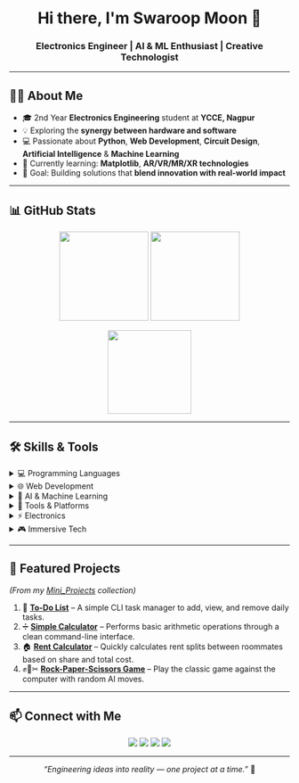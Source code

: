 <h1 align="center">Hi there, I'm Swaroop Moon 👋</h1>
<h3 align="center">Electronics Engineer | AI & ML Enthusiast | Creative Technologist</h3>

---

## 🧑‍💻 About Me  
- 🎓 2nd Year **Electronics Engineering** student at **YCCE, Nagpur**  
- 💡 Exploring the **synergy between hardware and software**  
- 💻 Passionate about **Python**, **Web Development**, **Circuit Design**, **Artificial Intelligence** & **Machine Learning**  
- 🎯 Currently learning: **Matplotlib**, **AR/VR/MR/XR technologies**  
- 🚀 Goal: Building solutions that **blend innovation with real-world impact**  

---

## 📊 GitHub Stats  
<p align="center">
  <img src="https://github-readme-stats.vercel.app/api?username=SwaroopMoon&show_icons=true&theme=radical" height="160px"/>
  <img src="https://github-readme-stats.vercel.app/api/top-langs/?username=SwaroopMoon&layout=compact&theme=radical" height="160px"/>
</p>
<p align="center">
  <img src="https://streak-stats.demolab.com?user=SwaroopMoon&theme=radical" height="150px"/>
</p>

---

## 🛠️ Skills & Tools

<details>
<summary>💻 Programming Languages</summary>

![Python](https://img.shields.io/badge/Python-3670A0?style=for-the-badge&logo=python&logoColor=ffdd54)  
![C](https://img.shields.io/badge/C-00599C?style=for-the-badge&logo=c&logoColor=white)  

</details>

<details>
<summary>🌐 Web Development</summary>

![HTML5](https://img.shields.io/badge/HTML5-E34F26?style=for-the-badge&logo=html5&logoColor=white)  
![CSS3](https://img.shields.io/badge/CSS3-1572B6?style=for-the-badge&logo=css3&logoColor=white)  
![JavaScript](https://img.shields.io/badge/JavaScript-F7DF1E?style=for-the-badge&logo=javascript&logoColor=black)  

</details>

<details>
<summary>🤖 AI & Machine Learning</summary>

![TensorFlow](https://img.shields.io/badge/TensorFlow-FF6F00?style=for-the-badge&logo=tensorflow&logoColor=white)  
![Scikit-learn](https://img.shields.io/badge/Scikit--learn-F7931E?style=for-the-badge&logo=scikit-learn&logoColor=white)  
![Pandas](https://img.shields.io/badge/Pandas-150458?style=for-the-badge&logo=pandas&logoColor=white)  
![NumPy](https://img.shields.io/badge/NumPy-013243?style=for-the-badge&logo=numpy&logoColor=white)  

</details>

<details>
<summary>🧰 Tools & Platforms</summary>

![Git](https://img.shields.io/badge/Git-F05032?style=for-the-badge&logo=git&logoColor=white)  
![GitHub](https://img.shields.io/badge/GitHub-181717?style=for-the-badge&logo=github&logoColor=white)  
![VS Code](https://img.shields.io/badge/VS%20Code-007ACC?style=for-the-badge&logo=visual-studio-code&logoColor=white)  

</details>

<details>
<summary>⚡ Electronics</summary>

![Circuit Design](https://img.shields.io/badge/Circuit%20Design-blue?style=for-the-badge)  
![Microcontrollers](https://img.shields.io/badge/Microcontrollers-learning-informational?style=for-the-badge)  

</details>

<details>
<summary>🎮 Immersive Tech</summary>

![Augmented Reality](https://img.shields.io/badge/Augmented%20Reality-008080?style=for-the-badge)  
![Virtual Reality](https://img.shields.io/badge/Virtual%20Reality-4B0082?style=for-the-badge)  
![Mixed Reality](https://img.shields.io/badge/Mixed%20Reality-800080?style=for-the-badge)  
![Extended Reality](https://img.shields.io/badge/Extended%20Reality-000000?style=for-the-badge)  

</details>

---

## 🚀 Featured Projects  
*(From my [Mini_Projects](https://github.com/SwaroopMoon/Python/tree/main/Mini_Projects) collection)*

1. 📝 **[To-Do List](https://github.com/SwaroopMoon/Python/blob/main/Mini_Projects/01_To-Do-List.py)** – A simple CLI task manager to add, view, and remove daily tasks.  
2. ➗ **[Simple Calculator](https://github.com/SwaroopMoon/Python/blob/main/Mini_Projects/02_simple_calculator.py)** – Performs basic arithmetic operations through a clean command-line interface.  
3. 🏠 **[Rent Calculator](https://github.com/SwaroopMoon/Python/blob/main/Mini_Projects/03_Rent_Calculator.py)** – Quickly calculates rent splits between roommates based on share and total cost.  
4. ✊📄✂ **[Rock-Paper-Scissors Game](https://github.com/SwaroopMoon/Python/blob/main/Mini_Projects/04_Rock-Paper-Scissor_Game.py)** – Play the classic game against the computer with random AI moves.  

---

## 📫 Connect with Me  
<p align="center">
  <a href="https://www.linkedin.com/in/swaroop-moon/"><img src="https://img.shields.io/badge/LinkedIn-0A66C2?style=for-the-badge&logo=linkedin&logoColor=white"/></a>
  <a href="https://github.com/SwaroopMoon"><img src="https://img.shields.io/badge/GitHub-181717?style=for-the-badge&logo=github&logoColor=white"/></a>
  <a href="https://x.com/SwaroopMoon"><img src="https://img.shields.io/badge/Twitter-000000?style=for-the-badge&logo=twitter&logoColor=white"/></a>
  <a href="mailto:swaroopmoon@gmail.com"><img src="https://img.shields.io/badge/Email-D14836?style=for-the-badge&logo=gmail&logoColor=white"/></a>
  
</p>

---

<p align="center"><i>“Engineering ideas into reality — one project at a time.”</i> 🌟</p>
